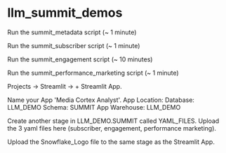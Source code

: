 # llm_summit_demos

Run the summit_metadata script (~ 1 minute)

Run the summit_subscriber script (~ 1 minute)

Run the summit_engagement script (~ 10 minutes)

Run the summit_performance_marketing script (~ 1 minute)

Projects -> Streamlit -> + Streamlit App.

Name your App 'Media Cortex Analyst'.
  App Location: 
    Database: LLM_DEMO
    Schema: SUMMIT
    App Warehouse: LLM_DEMO

Create another stage in LLM_DEMO.SUMMIT called YAML_FILES.
  Upload the 3 yaml files here (subscriber, engagement, performance marketing).

Upload the Snowflake_Logo file to the same stage as the Streamlit App.


